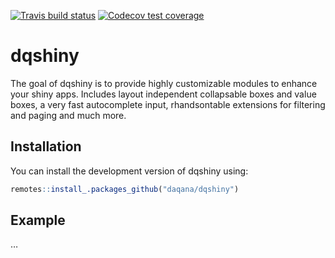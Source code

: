 
<!-- README.md is generated from README.Rmd. Please edit that file -->

[![Travis build
status](https://travis-ci.org/daqana/dqshiny.svg?branch=master)](https://travis-ci.org/daqana/dqshiny)
[![Codecov test
coverage](https://codecov.io/gh/daqana/dqshiny/branch/master/graph/badge.svg)](https://codecov.io/gh/daqana/dqshiny?branch=master)

# dqshiny

The goal of dqshiny is to provide highly customizable modules to enhance
your shiny apps. Includes layout independent collapsable boxes and value
boxes, a very fast autocomplete input, rhandsontable extensions for
filtering and paging and much more.

## Installation

You can install the development version of dqshiny using:

``` r
remotes::install_.packages_github("daqana/dqshiny")
```

## Example

…
